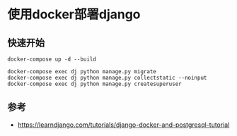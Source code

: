 # 使用docker部署django

## 快速开始

    docker-compose up -d --build

    docker-compose exec dj python manage.py migrate
    docker-compose exec dj python manage.py collectstatic --noinput
    docker-compose exec dj python manage.py createsuperuser

## 参考

- https://learndjango.com/tutorials/django-docker-and-postgresql-tutorial
